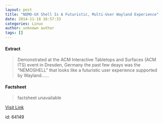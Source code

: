 ```yaml
---
layout: post
title: "NEMO-UX Shell Is A Futuristic, Multi-User Wayland Experience"
date: 2014-11-18 16:57:33
categories: Linux
author: unknown author
tags: []
---
```



#### Extract
>Demonstrated at the ACM Interactive Tabletops and Surfaces (ACM ITS) event in Dresden, Germany the past few deays was the "NEMOSHELL" that looks like a futuristic user experience supported by Wayland......

#### Factsheet
>factsheet unavailable

[Visit Link](http://www.phoronix.com/vr.php?view=MTg0MzU)

id:   64149
